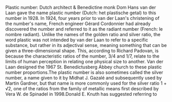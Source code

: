 Plastic number: Dutch architect & Benedictine monk Dom Hans van der Laan gave the name plastic number (Dutch: het plastische getal) to this number in 1928. In 1924, four years prior to van der Laan's christening of the number's name, French engineer Gérard Cordonnier had already discovered the number and referred to it as the radiant number (French: le nombre radiant). Unlike the names of the golden ratio and silver ratio, the word plastic was not intended by van der Laan to refer to a specific substance, but rather in its adjectival sense, meaning something that can be given a three-dimensional shape. This, according to Richard Padovan, is because the characteristic ratios of the number, 3/4 and 1/7, relate to the limits of human perception in relating one physical size to another. Van der Laan designed the 1967 St. Benedictusberg Abbey church to these plastic number proportions.The plastic number is also sometimes called the silver number, a name given to it by Midhat J. Gazalé and subsequently used by Martin Gardner, but that name is more commonly used for the silver ratio 1 + √2, one of the ratios from the family of metallic means first described by Vera W. de Spinadel in 1998.Donald E. Knuth has suggested referring to
